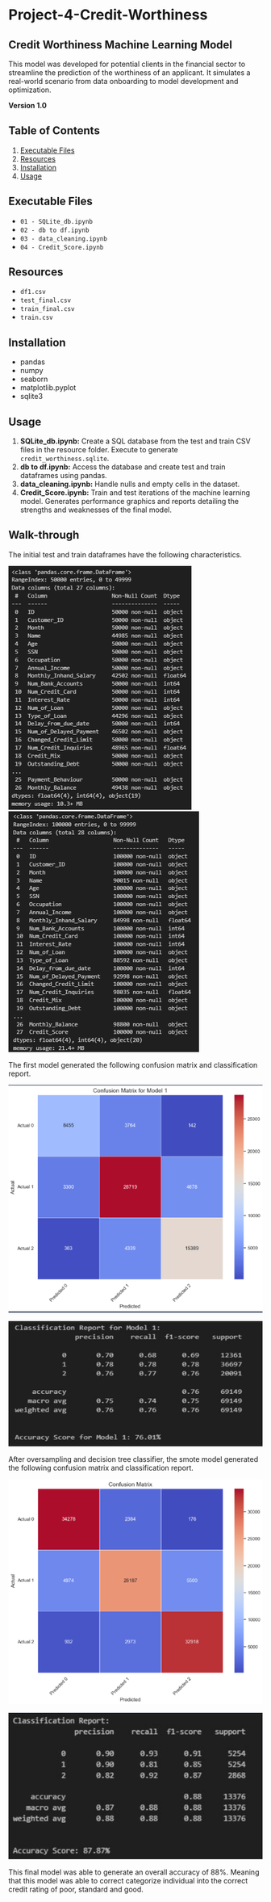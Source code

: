 # Project-4-Credit-Worthiness

## Credit Worthiness Machine Learning Model

This model was developed for potential clients in the financial sector to streamline the prediction of the worthiness of an applicant. It simulates a real-world scenario from data onboarding to model development and optimization.

**Version 1.0**

## Table of Contents
1. [Executable Files](#executable-files)
2. [Resources](#resources)
3. [Installation](#installation)
4. [Usage](#usage)

## Executable Files
- `01 - SQLite_db.ipynb`
- `02 - db to df.ipynb`
- `03 - data_cleaning.ipynb`
- `04 - Credit_Score.ipynb`

## Resources
- `df1.csv`
- `test_final.csv`
- `train_final.csv`
- `train.csv`

## Installation
- pandas
- numpy
- seaborn
- matplotlib.pyplot
- sqlite3

## Usage
1. **SQLite_db.ipynb:** Create a SQL database from the test and train CSV files in the resource folder. Execute to generate `credit_worthiness.sqlite`.
2. **db to df.ipynb:** Access the database and create test and train dataframes using pandas.
3. **data_cleaning.ipynb:** Handle nulls and empty cells in the dataset.
4. **Credit_Score.ipynb:** Train and test iterations of the machine learning model. Generates performance graphics and reports detailing the strengths and weaknesses of the final model.


## Walk-through
The initial test and train dataframes have the following characteristics.

![Alt Text](images/test_info.png)    
![Alt Text](images/train_info.png)

The first model generated the following confusion matrix and classification report.

![Alt Text](images/confusion_matrix_1_initial_model.png)


![Alt Text](images/classification_Report_initial_model.png)

After oversampling and decision tree classifier, the smote model generated the following confusion matrix and classification report.

![Alt Text](images/confusion_matrix_1_final_model.png)

![Alt Text](images/classification_Report_final_model.png)

This final model was able to generate an overall accuracy of 88%. Meaning that this model was able to correct categorize individual into the correct credit rating of poor, standard and good.

